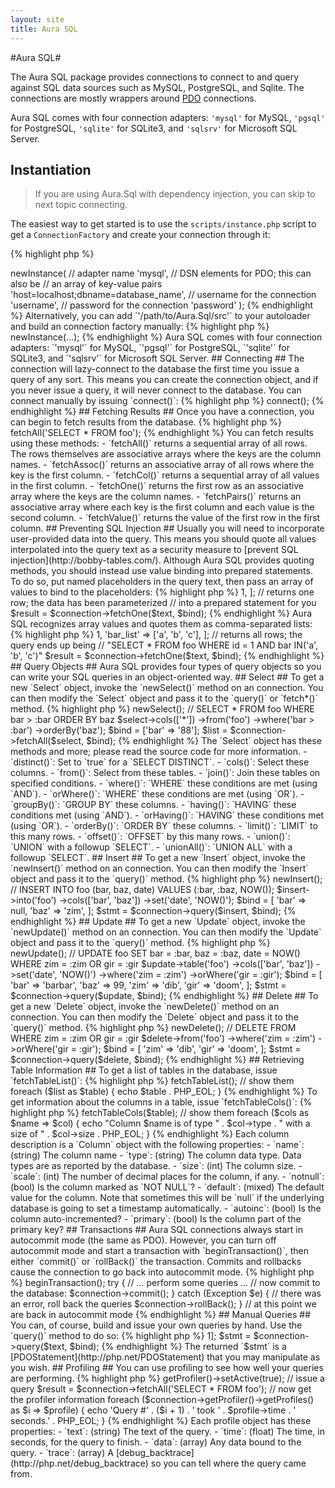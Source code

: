 ```yaml
---
layout: site
title: Aura SQL
---
```


#Aura SQL#

The Aura SQL package provides connections to connect to and query against SQL
data sources such as MySQL, PostgreSQL, and Sqlite. The connections are mostly
wrappers around [PDO](http://php.net/PDO) connections.

Aura SQL comes with four connection adapters: `'mysql'` for MySQL, `'pgsql'`
for PostgreSQL, `'sqlite'` for SQLite3, and `'sqlsrv'` for Microsoft SQL
Server.

## Instantiation ##

> If you are using Aura.Sql with dependency injection, you can skip to 
next topic connecting.

The easiest way to get started is to use the `scripts/instance.php` script to
get a `ConnectionFactory` and create your connection through it:

{% highlight php %}
<?php
$connection_factory = include '/path/to/Aura.Sql/scripts/instance.php';
$connection = $connection_factory->newInstance(
    
    // adapter name
    'mysql',
    
    // DSN elements for PDO; this can also be
    // an array of key-value pairs
    'host=localhost;dbname=database_name',
    
    // username for the connection
    'username',
    
    // password for the connection
    'password'
);
{% endhighlight %}

Alternatively, you can add `'/path/to/Aura.Sql/src'` to your autoloader and
build an connection factory manually:
    
{% highlight php %}    
<?php
use Aura\Sql\ConnectionFactory;
$connection_factory = new ConnectionFactory;
$connection = $connection_factory->newInstance(...);
{% endhighlight %}
    
Aura SQL comes with four connection adapters: `'mysql'` for MySQL, `'pgsql'`
for PostgreSQL, `'sqlite'` for SQLite3, and `'sqlsrv'` for Microsoft SQL
Server.

## Connecting ##

The connection will lazy-connect to the database the first time you issue a
query of any sort. This means you can create the connection object, and if you
never issue a query, it will never connect to the database.

You can connect manually by issuing `connect()`:

{% highlight php %}
<?php
$connection->connect();
{% endhighlight %}

## Fetching Results ##

Once you have a connection, you can begin to fetch results from the database.


{% highlight php %}
<?php
// returns all rows
$result = $connection->fetchAll('SELECT * FROM foo');
{% endhighlight %}

You can fetch results using these methods:

- `fetchAll()` returns a sequential array of all rows. The rows themselves are
  associative arrays where the keys are the column names.

- `fetchAssoc()` returns an associative array of all rows where the key is the
  first column.

- `fetchCol()` returns a sequential array of all values in the first column.

- `fetchOne()` returns the first row as an associative array where the keys
  are the column names.

- `fetchPairs()` returns an associative array where each key is the first
  column and each value is the second column.

- `fetchValue()` returns the value of the first row in the first column.


## Preventing SQL Injection ##

Usually you will need to incorporate user-provided data into the query. This
means you should quote all values interpolated into the query text as a
security measure to [prevent SQL injection](http://bobby-tables.com/).

Although Aura SQL provides quoting methods, you should instead use value
binding into prepared statements. To do so, put named placeholders in the
query text, then pass an array of values to bind to the placeholders:

{% highlight php %}
<?php
// the text of the query
$text = 'SELECT * FROM foo WHERE id = :id';

// values to bind to query placeholders
$bind = [
    'id' => 1,
];

// returns one row; the data has been parameterized
// into a prepared statement for you
$result = $connection->fetchOne($text, $bind);
{% endhighlight %}

Aura SQL recognizes array values and quotes them as comma-separated lists:

{% highlight php %}
<?php
// the text of the query
$text = 'SELECT * FROM foo WHERE id = :id AND bar IN(:bar_list)';
    
// values to bind to query placeholders
$bind = [
    'id' => 1,
    'bar_list' => ['a', 'b', 'c'],
];

// returns all rows; the query ends up being
// "SELECT * FROM foo WHERE id = 1 AND bar IN('a', 'b', 'c')"
$result = $connection->fetchOne($text, $bind);
{% endhighlight %}

## Query Objects ##

Aura SQL provides four types of query objects so you can write your SQL
queries in an object-oriented way.

## Select ##

To get a new `Select` object, invoke the `newSelect()` method on an connection.
You can then modify the `Select` object and pass it to the `query()` or
`fetch*()` method.

{% highlight php %}
<?php
// create a new Select object
$select = $connection->newSelect();

// SELECT * FROM foo WHERE bar > :bar ORDER BY baz
$select->cols(['*'])
       ->from('foo')
       ->where('bar > :bar')
       ->orderBy('baz');

$bind = ['bar' => '88'];

$list = $connection->fetchAll($select, $bind);
{% endhighlight %}

The `Select` object has these methods and more; please read the source code
for more information.

- `distinct()`: Set to `true` for a `SELECT DISTINCT`.

- `cols()`: Select these columns.

- `from()`: Select from these tables.

- `join()`: Join these tables on specified conditions.

- `where()`: `WHERE` these conditions are met (using `AND`).

- `orWhere()`: `WHERE` these conditions are met (using `OR`).

- `groupBy()`: `GROUP BY` these columns.

- `having()`: `HAVING` these conditions met (using `AND`).

- `orHaving()`: `HAVING` these conditions met (using `OR`).

- `orderBy()`: `ORDER BY` these columns.

- `limit()`: `LIMIT` to this many rows.

- `offset()`: `OFFSET` by this many rows.

- `union()`: `UNION` with a followup `SELECT`.

- `unionAll()`: `UNION ALL` with a followup `SELECT`.

## Insert ##

To get a new `Insert` object, invoke the `newInsert()` method on an connection.
You can then modify the `Insert` object and pass it to the `query()` method.

{% highlight php %}
<?php
// create a new Insert object
$insert = $connection->newInsert();

// INSERT INTO foo (bar, baz, date) VALUES (:bar, :baz, NOW());
$insert->into('foo')
       ->cols(['bar', 'baz'])
       ->set('date', 'NOW()');

$bind = [
    'bar' => null,
    'baz' => 'zim',
];

$stmt = $connection->query($insert, $bind);
{% endhighlight %}

## Update ##

To get a new `Update` object, invoke the `newUpdate()` method on an connection.
You can then modify the `Update` object and pass it to the `query()` method.

{% highlight php %}
<?php
// create a new Update object
$update = $connection->newUpdate();

// UPDATE foo SET bar = :bar, baz = :baz, date = NOW() WHERE zim = :zim OR gir = :gir
$update->table('foo')
       ->cols(['bar', 'baz'])
       ->set('date', 'NOW()')
       ->where('zim = :zim')
       ->orWhere('gir = :gir');

$bind = [
    'bar' => 'barbar',
    'baz' => 99,
    'zim' => 'dib',
    'gir' => 'doom',
];

$stmt = $connection->query($update, $bind);
{% endhighlight %}

## Delete ##

To get a new `Delete` object, invoke the `newDelete()` method on an connection.
You can then modify the `Delete` object and pass it to the `query()` method.

{% highlight php %}
<?php
// create a new Delete object
$delete = $connection->newDelete();

// DELETE FROM WHERE zim = :zim OR gir = :gir
$delete->from('foo')
       ->where('zim = :zim')
       ->orWhere('gir = :gir');

$bind = [
    'zim' => 'dib',
    'gir' => 'doom',
];

$stmt = $connection->query($delete, $bind);
{% endhighlight %}

## Retrieving Table Information ##

To get a list of tables in the database, issue `fetchTableList()`:

{% highlight php %}
<?php
// get the list of tables
$list = $connection->fetchTableList();

// show them
foreach ($list as $table) {
    echo $table . PHP_EOL;
}
{% endhighlight %}

To get information about the columns in a table, issue `fetchTableCols()`:

{% highlight php %}
<?php
// the table to get cols for
$table = 'foo';

// get the cols
$cols = $connection->fetchTableCols($table);

// show them
foreach ($cols as $name => $col) {
    echo "Column $name is of type "
       . $col->type
       . " with a size of "
       . $col->size
       . PHP_EOL;
}
{% endhighlight %}

Each column description is a `Column` object with the following properties:

- `name`: (string) The column name

- `type`: (string) The column data type.  Data types are as reported by the database.

- `size`: (int) The column size.

- `scale`: (int) The number of decimal places for the column, if any.

- `notnull`: (bool) Is the column marked as `NOT NULL`?

- `default`: (mixed) The default value for the column. Note that sometimes this will be `null` if the underlying database is going to set a timestamp automatically.

- `autoinc`: (bool) Is the column auto-incremented?

- `primary`: (bool) Is the column part of the primary key?

## Transactions ##

Aura SQL connections always start in autocommit mode (the same as PDO). However,
you can turn off autocommit mode and start a transaction with
`beginTransaction()`, then either `commit()` or `rollBack()` the transaction.
Commits and rollbacks cause the connection to go back into autocommit mode.

{% highlight php %}
<?php
// turn off autocommit and start a transaction
$connection->beginTransaction();

try {
    // ... perform some queries ...
    // now commit to the database:
    $connection->commit();
} catch (Exception $e) {
    // there was an error, roll back the queries
    $connection->rollBack();
}

// at this point we are back in autocommit mode
{% endhighlight %}
    
## Manual Queries ##

You can, of course, build and issue your own queries by hand. Use the
`query()` method to do so:

{% highlight php %}
<?php
$text = "SELECT * FROM foo WHERE id = :id";
$bind = ['id' => 1];
$stmt = $connection->query($text, $bind);
{% endhighlight %}

The returned `$stmt` is a [PDOStatement](http://php.net/PDOStatement) that you
may manipulate as you wish.

## Profiling ##

You can use profiling to see how well your queries are performing.

{% highlight php %}
<?php
// turn on the profiler
$connection->getProfiler()->setActive(true);

// issue a query
$result = $connection->fetchAll('SELECT * FROM foo');

// now get the profiler information
foreach ($connection->getProfiler()->getProfiles() as $i => $profile) {
    echo 'Query #' . ($i + 1)
       . ' took ' . $profile->time . ' seconds.'
       . PHP_EOL;
}
{% endhighlight %}
    
Each profile object has these properties:

- `text`: (string) The text of the query.

- `time`: (float) The time, in seconds, for the query to finish.

- `data`: (array) Any data bound to the query.

- `trace`: (array) A [debug_backtrace](http://php.net/debug_backtrace) so
  you can tell where the query came from.
